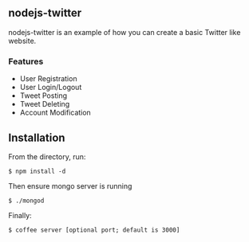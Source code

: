 ## nodejs-twitter

nodejs-twitter is an example of how you can create a basic Twitter like website.


### Features

* User Registration
* User Login/Logout
* Tweet Posting
* Tweet Deleting 
* Account Modification

## Installation

From the directory, run:

    $ npm install -d

Then ensure mongo server is running

    $ ./mongod

Finally:

    $ coffee server [optional port; default is 3000]
    




